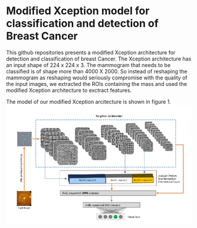 # Modified Xception model for classification and detection of Breast Cancer 

This github repositories presents a modified Xception architecture for detection and classification of breast Cancer. The Xception architecture has an input shape of 224 x 224 x 3. The mammogram that needs to be classified is of shape more than 4000 X 2000. So instead of reshaping the mammogram as reshaping would seriously compromise with the quality of the input images, we extracted the ROIs containing the mass and used the modified Xception architecture to exctract features. 

The model of our modified Xception arcitecture is shown in figure 1.
![Figure 1](https://github.com/sagardeepdeb/rahman_xception_global/blob/main/model.PNG)
